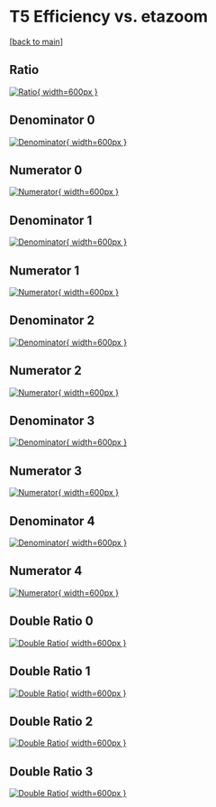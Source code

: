 # T5 Efficiency vs. etazoom

[[back to main](./)]



## Ratio

[![Ratio](../mtv/var/T5_vtr_13_0_eff_etazoom.png){ width=600px }](../mtv/var/T5_vtr_13_0_eff_etazoom.pdf)

## Denominator 0

[![Denominator](../mtv/den/T5_vtr_13_0_eff_etazoom_den0.png){ width=600px }](../mtv/den/T5_vtr_13_0_eff_etazoom_den0.pdf)

## Numerator 0

[![Numerator](../mtv/num/T5_vtr_13_0_eff_etazoom_num0.png){ width=600px }](../mtv/num/T5_vtr_13_0_eff_etazoom_num0.pdf)

## Denominator 1

[![Denominator](../mtv/den/T5_vtr_13_0_eff_etazoom_den1.png){ width=600px }](../mtv/den/T5_vtr_13_0_eff_etazoom_den1.pdf)

## Numerator 1

[![Numerator](../mtv/num/T5_vtr_13_0_eff_etazoom_num1.png){ width=600px }](../mtv/num/T5_vtr_13_0_eff_etazoom_num1.pdf)

## Denominator 2

[![Denominator](../mtv/den/T5_vtr_13_0_eff_etazoom_den2.png){ width=600px }](../mtv/den/T5_vtr_13_0_eff_etazoom_den2.pdf)

## Numerator 2

[![Numerator](../mtv/num/T5_vtr_13_0_eff_etazoom_num2.png){ width=600px }](../mtv/num/T5_vtr_13_0_eff_etazoom_num2.pdf)

## Denominator 3

[![Denominator](../mtv/den/T5_vtr_13_0_eff_etazoom_den3.png){ width=600px }](../mtv/den/T5_vtr_13_0_eff_etazoom_den3.pdf)

## Numerator 3

[![Numerator](../mtv/num/T5_vtr_13_0_eff_etazoom_num3.png){ width=600px }](../mtv/num/T5_vtr_13_0_eff_etazoom_num3.pdf)

## Denominator 4

[![Denominator](../mtv/den/T5_vtr_13_0_eff_etazoom_den4.png){ width=600px }](../mtv/den/T5_vtr_13_0_eff_etazoom_den4.pdf)

## Numerator 4

[![Numerator](../mtv/num/T5_vtr_13_0_eff_etazoom_num4.png){ width=600px }](../mtv/num/T5_vtr_13_0_eff_etazoom_num4.pdf)

## Double Ratio 0

[![Double Ratio](../mtv/ratio/T5_vtr_13_0_eff_etazoom_ratio0.png){ width=600px }](../mtv/ratio/T5_vtr_13_0_eff_etazoom_ratio0.pdf)

## Double Ratio 1

[![Double Ratio](../mtv/ratio/T5_vtr_13_0_eff_etazoom_ratio1.png){ width=600px }](../mtv/ratio/T5_vtr_13_0_eff_etazoom_ratio1.pdf)

## Double Ratio 2

[![Double Ratio](../mtv/ratio/T5_vtr_13_0_eff_etazoom_ratio2.png){ width=600px }](../mtv/ratio/T5_vtr_13_0_eff_etazoom_ratio2.pdf)

## Double Ratio 3

[![Double Ratio](../mtv/ratio/T5_vtr_13_0_eff_etazoom_ratio3.png){ width=600px }](../mtv/ratio/T5_vtr_13_0_eff_etazoom_ratio3.pdf)

